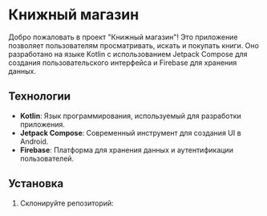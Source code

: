 # Книжный магазин

Добро пожаловать в проект "Книжный магазин"! Это приложение позволяет пользователям просматривать, искать и покупать книги. Оно разработано на языке Kotlin с использованием Jetpack Compose для создания пользовательского интерфейса и Firebase для хранения данных.



## Технологии

- **Kotlin**: Язык программирования, используемый для разработки приложения.
- **Jetpack Compose**: Современный инструмент для создания UI в Android.
- **Firebase**: Платформа для хранения данных и аутентификации пользователей.

## Установка

1. Склонируйте репозиторий:
   
